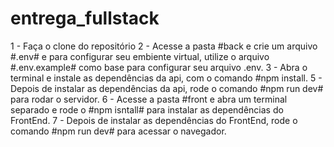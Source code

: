 # entrega_fullstack

1 - Faça o clone do repositório
2 - Acesse a pasta #back e crie um arquivo #.env# e para configurar seu embiente virtual, utilize o arquivo #.env.example# como base para configurar seu arquivo .env.
3 - Abra o terminal e instale as dependências da api, com o comando #npm install.
5 - Depois de instalar as dependências da api, rode o comando #npm run dev# para rodar o servidor.
6 - Acesse a pasta #front e abra um terminal separado e rode o #npm isntall# para instalar as dependências do FrontEnd.
7 - Depois de instalar as dependências do FrontEnd, rode o comando #npm run dev# para acessar o navegador.
